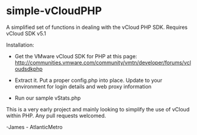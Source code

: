 simple-vCloudPHP
================

A simplified set of functions in dealing with the vCloud PHP SDK. Requires vCloud SDK v5.1


Installation:

- Get the VMware vCloud SDK for PHP at this page: 
      http://communities.vmware.com/community/vmtn/developer/forums/vcloudsdkphp

- Extract it. Put a proper config.php into place. Update to your environment for login details and web proxy information
- Run our sample vStats.php 


This is a very early project and mainly looking to simplify the use of vCloud within PHP. Any pull requests welcomed. 


-James - AtlanticMetro
